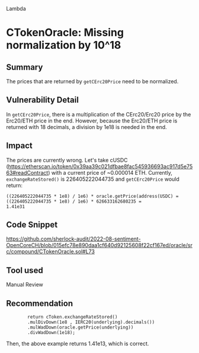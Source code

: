 Lambda
# CTokenOracle: Missing normalization by 10^18

## Summary
The prices that are returned by `getCErc20Price` need to be normalized.

## Vulnerability Detail
In `getCErc20Price`, there is a multiplication of the CErc20/Erc20 price by the Erc20/ETH price in the end. However, because the Erc20/ETH price is returned with 18 decimals, a division by 1e18 is needed in the end.

## Impact
The prices are currently wrong.
Let's take cUSDC (https://etherscan.io/token/0x39aa39c021dfbae8fac545936693ac917d5e7563#readContract) with a current price of ~0.000014 ETH. Currently, `exchangeRateStored()` is 226405222044735 and `getCErc20Price` would return:
```
((226405222044735 * 1e8) / 1e6) * oracle.getPrice(address(USDC) = 
((226405222044735 * 1e8) / 1e6) * 626633162680235 = 
1.41e31 
```

## Code Snippet
https://github.com/sherlock-audit/2022-08-sentiment-OpenCoreCH/blob/015efc78e890daa1cf640d92125608f22cf167ed/oracle/src/compound/CTokenOracle.sol#L73

## Tool used

Manual Review

## Recommendation
```
        return cToken.exchangeRateStored()
        .mulDivDown(1e8 , IERC20(underlying).decimals())
        .mulWadDown(oracle.getPrice(underlying))
        .divWadDown(1e18);
```
Then, the above example returns 1.41e13, which is correct.